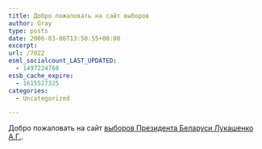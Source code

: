 ```yaml
---
title: Добро пожаловать на сайт выборов
author: Gray
type: posts
date: 2006-03-06T13:50:55+00:00
excerpt:
url: /7022
esml_socialcount_LAST_UPDATED:
  - 1497224768
essb_cache_expire:
  - 1615527325
categories:
  - Uncategorized

---
```








Добро пожаловать на сайт <a href="http://www.belarus2006.com" target="_blank">выборов Президента Беларуси Лукашенко А.Г.</a>.